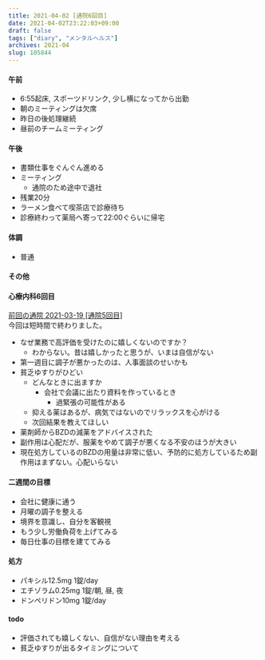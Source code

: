 ```yaml
---
title: 2021-04-02 [通院6回目] 
date: 2021-04-02T23:22:03+09:00
draft: false
tags: ["diary", "メンタルヘルス"]
archives: 2021-04
slug: 105844
---
```

#### 午前
- 6:55起床, スポーツドリンク, 少し横になってから出勤
- 朝のミーティングは欠席
- 昨日の後処理継続
- 昼前のチームミーティング
#### 午後
- 書類仕事をぐんぐん進める
- ミーティング
  - 通院のため途中で退社
- 残業20分
- ラーメン食べて喫茶店で診療待ち
- 診療終わって薬局へ寄って22:00ぐらいに帰宅
#### 体調
- 普通
#### その他
#### 心療内科6回目  
[前回の通院 2021-03-19 [通院5回目]](https://sk85.org/d/posts/2021/03/19/602252/)  
今回は短時間で終わりました。

- なぜ業務で高評価を受けたのに嬉しくないのですか？
  - わからない。昔は嬉しかったと思うが、いまは自信がない
- 第一週目に調子が悪かったのは、人事面談のせいかも
- 貧乏ゆすりがひどい
  - どんなときに出ますか
    - 会社で会議に出たり資料を作っているとき
      - 過緊張の可能性がある
  - 抑える薬はあるが、病気ではないのでリラックスを心がける
  - 次回結果を教えてほしい
- 薬剤師からBZDの減薬をアドバイスされた
 - 副作用は心配だが、服薬をやめて調子が悪くなる不安のほうが大きい
  - 現在処方しているのBZDの用量は非常に低い、予防的に処方しているため副作用はまずない。心配いらない
#### 二週間の目標
- 会社に健康に通う
- 月曜の調子を整える
- 境界を意識し、自分を客観視
- もう少し労働負荷を上げてみる
- 毎日仕事の目標を建ててみる
#### 処方
- パキシル12.5mg 1錠/day
- エチゾラム0.25mg 1錠/朝, 昼, 夜
- ドンペリドン10mg 1錠/day  

#### todo
- 評価されても嬉しくない、自信がない理由を考える
- 貧乏ゆすりが出るタイミングについて